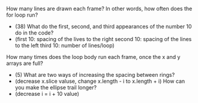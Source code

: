 How many lines are drawn each frame? In other words, how often does the for loop run?
  - (38)
What do the first, second, and third appearances of the number 10 do in the code?
  - (first 10: spacing of the lives to the right second 10: spacing of the lines to the left third 10: number of lines/loop)

How many times does the loop body run each frame, once the x and y arrays are full?
  - (5)
What are two ways of increasing the spacing between rings?
  - (decrease x.slice valuse, change x.length - i to x.length + i)
How can you make the ellipse trail longer?
  - (decrease i = i + 10 value)
